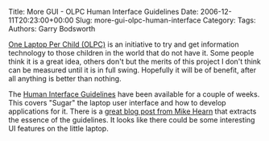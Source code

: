 Title: More GUI - OLPC Human Interface Guidelines
Date: 2006-12-11T20:23:00+00:00
Slug: more-gui-olpc-human-interface
Category: 
Tags: 
Authors: Garry Bodsworth

<a href="http://www.laptop.org/">One Laptop Per Child (OLPC)</a> is an initiative to try and get information technology to those children in the world that do not have it.  Some people think it is a great idea, others don't but the merits of this project I don't think can be measured until it is in full swing.  Hopefully it will be of benefit, after all anything is better than nothing.

The <a href="http://wiki.laptop.org/go/OLPC_Human_Interface_Guidelines">Human Interface Guidelines</a> have been available for a couple of weeks.  This covers "Sugar" the laptop user interface and how to develop applications for it.  There is a <a href="http://www.wildgardenseed.com/mike/olpc.html">great blog post from Mike Hearn</a> that extracts the essence of the guidelines.  It looks like there could be some interesting UI features on the little laptop.
